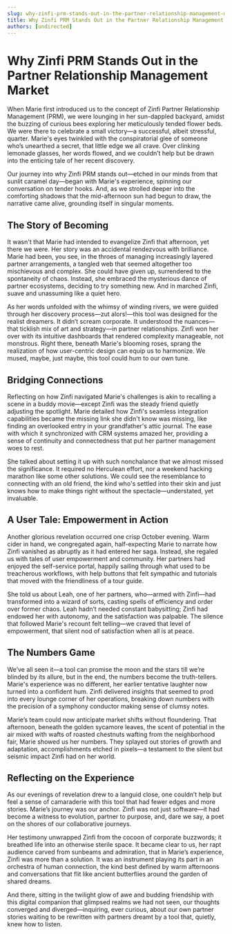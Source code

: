 ```yaml
---
slug: why-zinfi-prm-stands-out-in-the-partner-relationship-management-market
title: Why Zinfi PRM Stands Out in the Partner Relationship Management Market
authors: [undirected]
---
```



# Why Zinfi PRM Stands Out in the Partner Relationship Management Market

When Marie first introduced us to the concept of Zinfi Partner Relationship Management (PRM), we were lounging in her sun-dappled backyard, amidst the buzzing of curious bees exploring her meticulously tended flower beds. We were there to celebrate a small victory—a successful, albeit stressful, quarter. Marie's eyes twinkled with the conspiratorial glee of someone who’s unearthed a secret, that little edge we all crave. Over clinking lemonade glasses, her words flowed, and we couldn’t help but be drawn into the enticing tale of her recent discovery.

Our journey into why Zinfi PRM stands out—etched in our minds from that sunlit caramel day—began with Marie's experience, spinning our conversation on tender hooks. And, as we strolled deeper into the comforting shadows that the mid-afternoon sun had begun to draw, the narrative came alive, grounding itself in singular moments.

## The Story of Becoming

It wasn't that Marie had intended to evangelize Zinfi that afternoon, yet there we were. Her story was an accidental rendezvous with brilliance. Marie had been, you see, in the throes of managing increasingly layered partner arrangements, a tangled web that seemed altogether too mischievous and complex. She could have given up, surrendered to the spontaneity of chaos. Instead, she embraced the mysterious dance of partner ecosystems, deciding to try something new. And in marched Zinfi, suave and unassuming like a quiet hero.

As her words unfolded with the whimsy of winding rivers, we were guided through her discovery process—zut alors!—this tool was designed for the realist dreamers. It didn’t scream corporate. It understood the nuances—that ticklish mix of art and strategy—in partner relationships. Zinfi won her over with its intuitive dashboards that rendered complexity manageable, not monstrous. Right there, beneath Marie's blooming roses, sprang the realization of how user-centric design can equip us to harmonize. We mused, maybe, just maybe, this tool could hum to our own tune.

## Bridging Connections

Reflecting on how Zinfi navigated Marie's challenges is akin to recalling a scene in a buddy movie—except Zinfi was the steady friend quietly adjusting the spotlight. Marie detailed how Zinfi's seamless integration capabilities became the missing link she didn't know was missing, like finding an overlooked entry in your grandfather's attic journal. The ease with which it synchronized with CRM systems amazed her, providing a sense of continuity and connectedness that put her partner management woes to rest.

She talked about setting it up with such nonchalance that we almost missed the significance. It required no Herculean effort, nor a weekend hacking marathon like some other solutions. We could see the resemblance to connecting with an old friend, the kind who's settled into their skin and just knows how to make things right without the spectacle—understated, yet invaluable.

## A User Tale: Empowerment in Action

Another glorious revelation occurred one crisp October evening. Warm cider in hand, we congregated again, half-expecting Marie to narrate how Zinfi vanished as abruptly as it had entered her saga. Instead, she regaled us with tales of user empowerment and community. Her partners had enjoyed the self-service portal, happily sailing through what used to be treacherous workflows, with help buttons that felt sympathic and tutorials that moved with the friendliness of a tour guide.

She told us about Leah, one of her partners, who—armed with Zinfi—had transformed into a wizard of sorts, casting spells of efficiency and order over former chaos. Leah hadn’t needed constant babysitting; Zinfi had endowed her with autonomy, and the satisfaction was palpable. The silence that followed Marie's recount felt telling—we craved that level of empowerment, that silent nod of satisfaction when all is at peace.

## The Numbers Game

We’ve all seen it—a tool can promise the moon and the stars till we’re blinded by its allure, but in the end, the numbers become the truth-tellers. Marie's experience was no different, her earlier tentative laughter now turned into a confident hum. Zinfi delivered insights that seemed to prod into every lounge corner of her operations, breaking down numbers with the precision of a symphony conductor making sense of clumsy notes.

Marie’s team could now anticipate market shifts without floundering. That afternoon, beneath the golden sycamore leaves, the scent of potential in the air mixed with wafts of roasted chestnuts wafting from the neighborhood fair, Marie showed us her numbers. They splayed out stories of growth and adaptation, accomplishments etched in pixels—a testament to the silent but seismic impact Zinfi had on her world.

## Reflecting on the Experience

As our evenings of revelation drew to a languid close, one couldn’t help but feel a sense of camaraderie with this tool that had fewer edges and more stories. Marie’s journey was our anchor. Zinfi was not just software—it had become a witness to evolution, partner to purpose, and, dare we say, a poet on the shores of our collaborative journeys.

Her testimony unwrapped Zinfi from the cocoon of corporate buzzwords; it breathed life into an otherwise sterile space. It became clear to us, her rapt audience carved from sunbeams and admiration, that in Marie’s experience, Zinfi was more than a solution. It was an instrument playing its part in an orchestra of human connection, the kind best defined by warm afternoons and conversations that flit like ancient butterflies around the garden of shared dreams.

And there, sitting in the twilight glow of awe and budding friendship with this digital companion that glimpsed realms we had not seen, our thoughts converged and diverged—inquiring, ever curious, about our own partner stories waiting to be rewritten with partners dreamt by a tool that, quietly, knew how to listen.